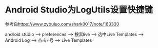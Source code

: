# Android Studio为LogUtils设置快捷键

参考自<a target="_blank" href="https://www.zybuluo.com/shark0017/note/163330">https://www.zybuluo.com/shark0017/note/163330</a> <br/>

android studio --> preferences --> 搜索live --> 选中Live Templates --> Android Log 
--> 点击+号  --> Live Templates





